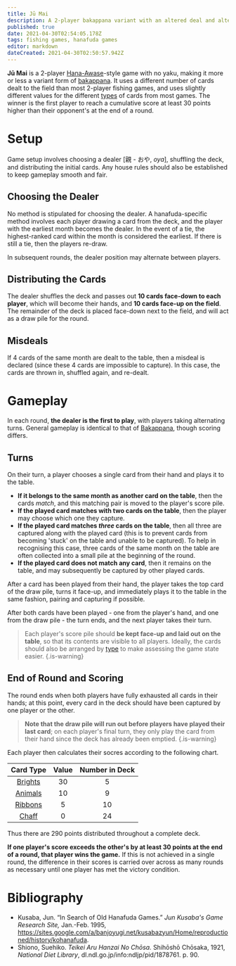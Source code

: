 ```yaml
---
title: Jū Mai
description: A 2-player bakappana variant with an altered deal and altered card values.
published: true
date: 2021-04-30T02:54:05.178Z
tags: fishing games, hanafuda games
editor: markdown
dateCreated: 2021-04-30T02:50:57.942Z
---
```


**Jū Mai** is a 2-player [Hana-Awase](/en/hanafuda/games/hana-awase)-style game with no yaku, making it more or less a variant form of [bakappana](/en/hanafuda/games/bakappana). It uses a different number of cards dealt to the field than most 2-player fishing games, and uses slightly different values for the different [types](/en/hanafuda/types) of cards from most games. The winner is the first player to reach a cumulative score at least 30 points higher than their opponent's at the end of a round.

# Setup
Game setup involves choosing a dealer [親 - おや, *oya*], shuffling the deck, and distributing the initial cards. Any house rules should also be established to keep gameplay smooth and fair.
## Choosing the Dealer
No method is stipulated for choosing the dealer. A hanafuda-specific method involves each player drawing a card from the deck, and the player with the earliest month becomes the dealer. In the event of a tie, the highest-ranked card within the month is considered the earliest. If there is still a tie, then the players re-draw.

In subsequent rounds, the dealer position may alternate between players.
## Distributing the Cards
The dealer shuffles the deck and passes out **10 cards face-down to each player**, which will become their hands, and **10 cards face-up on the field**. The remainder of the deck is placed face-down next to the field, and will act as a draw pile for the round.
## Misdeals
If 4 cards of the same month are dealt to the table, then a misdeal is declared (since these 4 cards are impossible to capture). In this case, the cards are thrown in, shuffled again, and re-dealt.
# Gameplay
In each round, **the dealer is the first to play**, with players taking alternating turns. General gameplay is identical to that of [Bakappana](/en/hanafuda/games/bakappana), though scoring differs.
## Turns
On their turn, a player chooses a single card from their hand and plays it to the table.

* **If it belongs to the same month as another card on the table**, then the cards *match*, and this matching pair is moved to the player's score pile.
* **If the played card matches with two cards on the table**, then the player may choose which one they capture.
* **If the played card matches *three* cards on the table**, then all three are captured along with the played card (this is to prevent cards from becoming 'stuck' on the table and unable to be captured). To help in recognising this case, three cards of the same month on the table are often collected into a small pile at the beginning of the round.
* **If the played card does not match any card**, then it remains on the table, and may subsequently be captured by other played cards.

After a card has been played from their hand, the player takes the top card of the draw pile, turns it face-up, and immediately plays it to the table in the same fashion, pairing and capturing if possible.

After both cards have been played - one from the player's hand, and one from the draw pile - the turn ends, and the next player takes their turn.

> Each player's score pile should **be kept face-up and laid out on the table**, so that its contents are visible to all players. Ideally, the cards should also be arranged by [type](/en/hanafuda/types) to make assessing the game state easier.
{.is-warning}
## End of Round and Scoring
The round ends when both players have fully exhausted all cards in their hands; at this point, every card in the deck should have been captured by one player or the other.

> **Note that the draw pile will run out before players have played their last card**; on each player's final turn, they only play the card from their hand since the deck has already been emptied.
{.is-warning}


Each player then calculates their socres according to the following chart.

|Card Type|Value|Number in Deck|
|:---:|:---:|:---:|
|[Brights](/en/hanafuda/types/brights)|30|5|
|[Animals](/en/hanafuda/types/animals)|10|9|
|[Ribbons](/en/hanafuda/types/ribbons)|5|10|
|[Chaff](/en/hanafuda/types/chaff)|0|24|
Thus there are 290 points distributed throughout a complete deck.

**If one player's score exceeds the other's by at least 30 points at the end of a round, that player wins the game.** If this is not achieved in a single round, the difference in their scores is carried over across as many rounds as necessary until one player has met the victory condition.
# Bibliography
- Kusaba, Jun. “In Search of Old Hanafuda Games.” *Jun Kusaba's Game Research Site,* Jan.-Feb. 1995, https://sites.google.com/a/banjoyugi.net/kusabazyun/Home/reproductioned/history/kohanafuda.
- Shiono, Suehiko. *Teikei Aru Hanzai No Chōsa.* Shihōshō Chōsaka, 1921, *National Diet Library*, dl.ndl.go.jp/info:ndljp/pid/1878761. p. 90.

